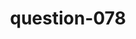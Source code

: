 ---
layout: question
title: question-078
number: 078
question: Name something a person cares more about as they pass middle-age.
answer1: Retirement | 55
answer2: Grandchildren | 26
answer3: Afterlife/Religion | 8
answer4: Health | 4
answer5: Politics | 4
answer6:
answer7:
answer8:
answer9:
answer10:
---